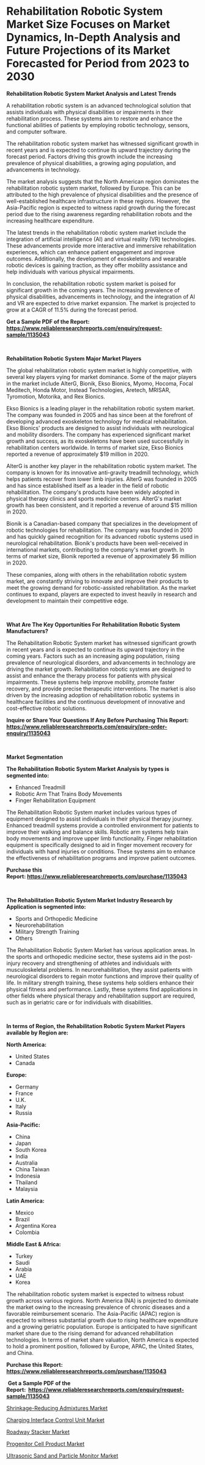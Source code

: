<p><h1>Rehabilitation Robotic System Market Size Focuses on Market Dynamics, In-Depth Analysis and Future Projections of its Market Forecasted for Period from 2023 to 2030</h1></p><p><strong>Rehabilitation Robotic System Market Analysis and Latest Trends</strong></p>
<p><p>A rehabilitation robotic system is an advanced technological solution that assists individuals with physical disabilities or impairments in their rehabilitation process. These systems aim to restore and enhance the functional abilities of patients by employing robotic technology, sensors, and computer software.</p><p>The rehabilitation robotic system market has witnessed significant growth in recent years and is expected to continue its upward trajectory during the forecast period. Factors driving this growth include the increasing prevalence of physical disabilities, a growing aging population, and advancements in technology.</p><p>The market analysis suggests that the North American region dominates the rehabilitation robotic system market, followed by Europe. This can be attributed to the high prevalence of physical disabilities and the presence of well-established healthcare infrastructure in these regions. However, the Asia-Pacific region is expected to witness rapid growth during the forecast period due to the rising awareness regarding rehabilitation robots and the increasing healthcare expenditure.</p><p>The latest trends in the rehabilitation robotic system market include the integration of artificial intelligence (AI) and virtual reality (VR) technologies. These advancements provide more interactive and immersive rehabilitation experiences, which can enhance patient engagement and improve outcomes. Additionally, the development of exoskeletons and wearable robotic devices is gaining traction, as they offer mobility assistance and help individuals with various physical impairments.</p><p>In conclusion, the rehabilitation robotic system market is poised for significant growth in the coming years. The increasing prevalence of physical disabilities, advancements in technology, and the integration of AI and VR are expected to drive market expansion. The market is projected to grow at a CAGR of 11.5% during the forecast period.</p></p>
<p><strong>Get a Sample PDF of the Report:&nbsp; <a href="https://www.reliableresearchreports.com/enquiry/request-sample/1135043">https://www.reliableresearchreports.com/enquiry/request-sample/1135043</a></strong></p>
<p>&nbsp;</p>
<p><strong>Rehabilitation Robotic System Major Market Players</strong></p>
<p><p>The global rehabilitation robotic system market is highly competitive, with several key players vying for market dominance. Some of the major players in the market include AlterG, Bionik, Ekso Bionics, Myomo, Hocoma, Focal Meditech, Honda Motor, Instead Technologies, Aretech, MRISAR, Tyromotion, Motorika, and Rex Bionics.</p><p>Ekso Bionics is a leading player in the rehabilitation robotic system market. The company was founded in 2005 and has since been at the forefront of developing advanced exoskeleton technology for medical rehabilitation. Ekso Bionics' products are designed to assist individuals with neurological and mobility disorders. The company has experienced significant market growth and success, as its exoskeletons have been used successfully in rehabilitation centers worldwide. In terms of market size, Ekso Bionics reported a revenue of approximately $19 million in 2020.</p><p>AlterG is another key player in the rehabilitation robotic system market. The company is known for its innovative anti-gravity treadmill technology, which helps patients recover from lower limb injuries. AlterG was founded in 2005 and has since established itself as a leader in the field of robotic rehabilitation. The company's products have been widely adopted in physical therapy clinics and sports medicine centers. AlterG's market growth has been consistent, and it reported a revenue of around $15 million in 2020.</p><p>Bionik is a Canadian-based company that specializes in the development of robotic technologies for rehabilitation. The company was founded in 2010 and has quickly gained recognition for its advanced robotic systems used in neurological rehabilitation. Bionik's products have been well-received in international markets, contributing to the company's market growth. In terms of market size, Bionik reported a revenue of approximately $6 million in 2020.</p><p>These companies, along with others in the rehabilitation robotic system market, are constantly striving to innovate and improve their products to meet the growing demand for robotic-assisted rehabilitation. As the market continues to expand, players are expected to invest heavily in research and development to maintain their competitive edge.</p></p>
<p>&nbsp;</p>
<p><strong>What Are The Key Opportunities For Rehabilitation Robotic System Manufacturers?</strong></p>
<p><p>The Rehabilitation Robotic System market has witnessed significant growth in recent years and is expected to continue its upward trajectory in the coming years. Factors such as an increasing aging population, rising prevalence of neurological disorders, and advancements in technology are driving the market growth. Rehabilitation robotic systems are designed to assist and enhance the therapy process for patients with physical impairments. These systems help improve mobility, promote faster recovery, and provide precise therapeutic interventions. The market is also driven by the increasing adoption of rehabilitation robotic systems in healthcare facilities and the continuous development of innovative and cost-effective robotic solutions.</p></p>
<p><strong>Inquire or Share Your Questions If Any Before Purchasing This Report: <a href="https://www.reliableresearchreports.com/enquiry/pre-order-enquiry/1135043">https://www.reliableresearchreports.com/enquiry/pre-order-enquiry/1135043</a></strong></p>
<p>&nbsp;</p>
<p><strong>Market Segmentation</strong></p>
<p><strong>The Rehabilitation Robotic System Market Analysis by types is segmented into:</strong></p>
<p><ul><li>Enhanced Treadmill</li><li>Robotic Arm That Trains Body Movements</li><li>Finger Rehabilitation Equipment</li></ul></p>
<p><p>The Rehabilitation Robotic System market includes various types of equipment designed to assist individuals in their physical therapy journey. Enhanced treadmill systems provide a controlled environment for patients to improve their walking and balance skills. Robotic arm systems help train body movements and improve upper limb functionality. Finger rehabilitation equipment is specifically designed to aid in finger movement recovery for individuals with hand injuries or conditions. These systems aim to enhance the effectiveness of rehabilitation programs and improve patient outcomes.</p></p>
<p><strong>Purchase this Report:&nbsp;<a href="https://www.reliableresearchreports.com/purchase/1135043">https://www.reliableresearchreports.com/purchase/1135043</a></strong></p>
<p>&nbsp;</p>
<p><strong>The Rehabilitation Robotic System Market Industry Research by Application is segmented into:</strong></p>
<p><ul><li>Sports and Orthopedic Medicine</li><li>Neurorehabilitation</li><li>Military Strength Training</li><li>Others</li></ul></p>
<p><p>The Rehabilitation Robotic System Market has various application areas. In the sports and orthopedic medicine sector, these systems aid in the post-injury recovery and strengthening of athletes and individuals with musculoskeletal problems. In neurorehabilitation, they assist patients with neurological disorders to regain motor functions and improve their quality of life. In military strength training, these systems help soldiers enhance their physical fitness and performance. Lastly, these systems find applications in other fields where physical therapy and rehabilitation support are required, such as in geriatric care or for individuals with disabilities.</p></p>
<p>&nbsp;</p>
<p><strong>In terms of Region, the Rehabilitation Robotic System Market Players available by Region are:</strong></p>
<p>
    <p> <strong> North America: </strong>
        <ul>
            <li>United States</li>
            <li>Canada</li>
        </ul>
        </p> 
    <p> <strong> Europe: </strong>
        <ul>
            <li>Germany</li>
            <li>France</li>
            <li>U.K.</li>
            <li>Italy</li>
            <li>Russia</li>
        </ul>
        </p> 
    <p> <strong> Asia-Pacific: </strong>
        <ul>
            <li>China</li>
            <li>Japan</li>
            <li>South Korea</li>
            <li>India</li>
            <li>Australia</li>
            <li>China Taiwan</li>
            <li>Indonesia</li>
            <li>Thailand</li>
            <li>Malaysia</li>
        </ul>
        </p> 
    <p> <strong> Latin America: </strong>
        <ul>
            <li>Mexico</li>
            <li>Brazil</li>
            <li>Argentina Korea</li>
            <li>Colombia</li>
        </ul>
        </p> 
    <p> <strong> Middle East & Africa: </strong>
        <ul>
            <li>Turkey</li>
            <li>Saudi</li>
            <li>Arabia</li>
            <li>UAE</li>
            <li>Korea</li>
        </ul>
    </p>
    </p>
<p><p>The rehabilitation robotic system market is expected to witness robust growth across various regions. North America (NA) is projected to dominate the market owing to the increasing prevalence of chronic diseases and a favorable reimbursement scenario. The Asia-Pacific (APAC) region is expected to witness substantial growth due to rising healthcare expenditure and a growing geriatric population. Europe is anticipated to have significant market share due to the rising demand for advanced rehabilitation technologies. In terms of market share valuation, North America is expected to hold a prominent position, followed by Europe, APAC, the United States, and China.</p></p>
<p><strong>Purchase this Report: <a href="https://www.reliableresearchreports.com/purchase/1135043">https://www.reliableresearchreports.com/purchase/1135043</a></strong></p>
<p>&nbsp;<strong>Get a Sample PDF of the Report:&nbsp;&nbsp;<a href="https://www.reliableresearchreports.com/enquiry/request-sample/1135043">https://www.reliableresearchreports.com/enquiry/request-sample/1135043</a></strong></p>
<p><strong></strong></p>
<p><p><a href="https://medium.com/@azadyoi012547/shrinkage-reducing-admixtures-market-outlook-industry-overview-and-forecast-2023-to-2030-5f83fc90f93b">Shrinkage-Reducing Admixtures Market</a></p><p><a href="https://github.com/rahu1502/Market-Research-Report-List-1/blob/main/charging-interface-control-unit-market.md">Charging Interface Control Unit Market</a></p><p><a href="https://www.linkedin.com/pulse/roadway-stacker-market-size-2023-2030-global-industrial/">Roadway Stacker Market</a></p><p><a href="https://medium.com/@adiroy75486/progenitor-cell-product-market-outlook-industry-overview-and-forecast-2023-to-2030-89b234831ce0">Progenitor Cell Product Market</a></p><p><a href="https://github.com/rahu1505/Market-Research-Report-List-1/blob/main/ultrasonic-sand-and-particle-monitor-market.md">Ultrasonic Sand and Particle Monitor Market</a></p></p>